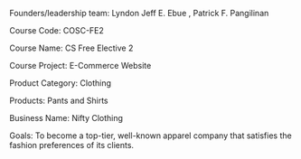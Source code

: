 
Founders/leadership team: 
Lyndon Jeff E. Ebue ,
Patrick F. Pangilinan 

Course Code: COSC-FE2

Course Name: CS Free Elective 2

Course Project: E-Commerce Website

Product Category: Clothing

Products: Pants and Shirts

Business Name: Nifty Clothing

Goals: To become a top-tier, well-known apparel company that satisfies the fashion preferences of its clients.
